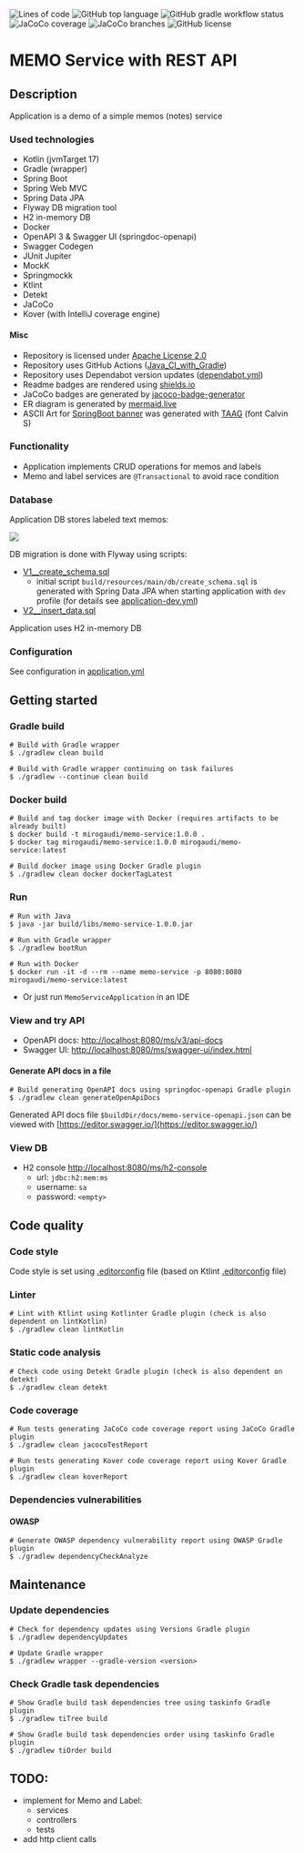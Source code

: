 [//]: # (TODO remove mirrow as soon as tokei fixed)
[//]: # (![Lines of code]&#40;https://img.shields.io/tokei/lines/github/mirogaudi/memo-service&#41;)
![Lines of code](https://tokei.ekzhang.com/b1/github/mirogaudi/memo-service)
![GitHub top language](https://img.shields.io/github/languages/top/mirogaudi/memo-service)
![GitHub gradle workflow status](https://img.shields.io/github/workflow/status/mirogaudi/memo-service/Java_CI_with_Gradle)
![JaCoCo coverage](https://img.shields.io/endpoint?url=https://raw.githubusercontent.com/mirogaudi/memo-service/main/.github/badges/jacoco.json)
![JaCoCo branches](https://img.shields.io/endpoint?url=https://raw.githubusercontent.com/mirogaudi/memo-service/main/.github/badges/branches.json)
![GitHub license](https://img.shields.io/github/license/mirogaudi/memo-service)

# MEMO Service with REST API

## Description

Application is a demo of a simple memos (notes) service

### Used technologies

- Kotlin (jvmTarget 17)
- Gradle (wrapper)
- Spring Boot
- Spring Web MVC
- Spring Data JPA
- Flyway DB migration tool
- H2 in-memory DB
- Docker
- OpenAPI 3 & Swagger UI (springdoc-openapi)
- Swagger Codegen
- JUnit Jupiter
- MockK
- Springmockk
- Ktlint
- Detekt
- JaCoCo
- Kover (with IntelliJ coverage engine)

#### Misc

- Repository is licensed under [Apache License 2.0](https://www.apache.org/licenses/LICENSE-2.0.html)
- Repository uses GitHub Actions ([Java_CI_with_Gradle](.github/workflows/gradle.yml))
- Repository uses Dependabot version updates ([dependabot.yml](.github/dependabot.yml))
- Readme badges are rendered using [shields.io](https://github.com/badges/shields)
- JaCoCo badges are generated by [jacoco-badge-generator](https://github.com/cicirello/jacoco-badge-generator)
- ER diagram is generated by [mermaid.live](https://mermaid.live)
- ASCII Art for [SpringBoot banner](src/main/resources/banner.txt) was generated
  with [TAAG](http://patorjk.com/software/taag) (font Calvin S)

### Functionality

- Application implements CRUD operations for memos and labels
- Memo and label services are `@Transactional` to avoid race condition

### Database

Application DB stores labeled text memos:

[![](https://mermaid.ink/img/pako:eNqVksFqwzAMhl9F6Ny-QM7bLr0UdjUUNVYTQ2wHWRkrad59idsNl6aD-mCw_u-XkKwR62gZK2R5c9QIeRPg73R05A7GMgRwdI0LCs7CfnevfJHULQkE8lzGS2oyoXx69vH1Asrfuq704qI4Pd-r6jwnJd9DLUzK9mDn-xljB876Cy0c_ptUBuZuPnarcrY-6muDulxgu4U4FjUrMNhSumZJBh-_74mJUnJNYAsas5K9uEHP4snZeSVyNwa1Zc8GF4_lEw2dLuQ0o0O_jOndOo2C1Ym6xBukQePnOdRYqQz8C92W60ZNP8bts1Q)](https://mermaid.live/edit#pako:eNqVksFqwzAMhl9F6Ny-QM7bLr0UdjUUNVYTQ2wHWRkrad59idsNl6aD-mCw_u-XkKwR62gZK2R5c9QIeRPg73R05A7GMgRwdI0LCs7CfnevfJHULQkE8lzGS2oyoXx69vH1Asrfuq704qI4Pd-r6jwnJd9DLUzK9mDn-xljB876Cy0c_ptUBuZuPnarcrY-6muDulxgu4U4FjUrMNhSumZJBh-_74mJUnJNYAsas5K9uEHP4snZeSVyNwa1Zc8GF4_lEw2dLuQ0o0O_jOndOo2C1Ym6xBukQePnOdRYqQz8C92W60ZNP8bts1Q)

DB migration is done with Flyway using scripts:

- [V1__create_schema.sql](src/main/resources/db/migration/V1__create_schema.sql)
  - initial script `build/resources/main/db/create_schema.sql` is generated with Spring Data JPA when starting
    application with `dev` profile (for details see [application-dev.yml](src/main/resources/application-dev.yml))
- [V2__insert_data.sql](src/main/resources/db/migration/V2__insert_data.sql)

Application uses H2 in-memory DB

### Configuration

See configuration in [application.yml](src/main/resources/application.yml)

## Getting started

### Gradle build

```shell
# Build with Gradle wrapper
$ ./gradlew clean build

# Build with Gradle wrapper continuing on task failures
$ ./gradlew --continue clean build
```

### Docker build

```shell
# Build and tag docker image with Docker (requires artifacts to be already built)
$ docker build -t mirogaudi/memo-service:1.0.0 .
$ docker tag mirogaudi/memo-service:1.0.0 mirogaudi/memo-service:latest

# Build docker image using Docker Gradle plugin
$ ./gradlew clean docker dockerTagLatest
```

### Run

```shell
# Run with Java
$ java -jar build/libs/memo-service-1.0.0.jar

# Run with Gradle wrapper
$ ./gradlew bootRun

# Run with Docker
$ docker run -it -d --rm --name memo-service -p 8080:8080 mirogaudi/memo-service:latest
```

- Or just run `MemoServiceApplication` in an IDE

### View and try API

- OpenAPI docs: [http://localhost:8080/ms/v3/api-docs](http://localhost:8080/ms/v3/api-docs)
- Swagger UI: [http://localhost:8080/ms/swagger-ui/index.html](http://localhost:8080/ms/swagger-ui/index.html)

#### Generate API docs in a file

```shell
# Build generating OpenAPI docs using springdoc-openapi Gradle plugin 
$ ./gradlew clean generateOpenApiDocs
```

Generated API docs file `$buildDir/docs/memo-service-openapi.json` can be viewed
with [https://editor.swagger.io/](https://editor.swagger.io/)

### View DB

- H2 console [http://localhost:8080/ms/h2-console](http://localhost:8080/ms/h2-console)
  - url: `jdbc:h2:mem:ms`
  - username: `sa`
  - password: `<empty>`

## Code quality

### Code style

Code style is set using [.editorconfig](.editorconfig) file (based on
Ktlint [.editorconfig](https://github.com/pinterest/ktlint/blob/master/.editorconfig) file)

### Linter

```shell
# Lint with Ktlint using Kotlinter Gradle plugin (check is also dependent on lintKotlin)
$ ./gradlew clean lintKotlin
```

### Static code analysis

```shell
# Check code using Detekt Gradle plugin (check is also dependent on detekt)
$ ./gradlew clean detekt
```

### Code coverage

```shell
# Run tests generating JaCoCo code coverage report using JaCoCo Gradle plugin
$ ./gradlew clean jacocoTestReport

# Run tests generating Kover code coverage report using Kover Gradle plugin
$ ./gradlew clean koverReport
```

### Dependencies vulnerabilities

#### OWASP

```shell
# Generate OWASP dependency vulnerability report using OWASP Gradle plugin
$ ./gradlew dependencyCheckAnalyze
```

## Maintenance

### Update dependencies

```shell
# Check for dependency updates using Versions Gradle plugin
$ ./gradlew dependencyUpdates

# Update Gradle wrapper
$ ./gradlew wrapper --gradle-version <version>
```

### Check Gradle task dependencies

```shell
# Show Gradle build task dependencies tree using taskinfo Gradle plugin
$ ./gradlew tiTree build

# Show Gradle build task dependencies order using taskinfo Gradle plugin
$ ./gradlew tiOrder build
```

## TODO:

- implement for Memo and Label:
  - services
  - controllers
  - tests
- add http client calls
